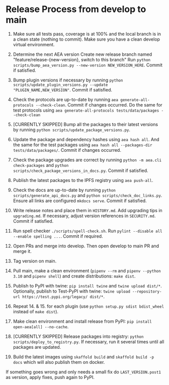 
# Release Process from develop to main

1. Make sure all tests pass, coverage is at 100% and the local branch is in a clean state (nothing to commit). Make sure you have a clean develop virtual environment. 
   
2. Determine the next AEA version 
   Create new release branch named "feature/release-{new-version}, switch to this branch"
   Run `python scripts/bump_aea_version.py --new-version NEW_VERSION_HERE`. Commit if satisfied.

3. Bump plugin versions if necessary by running `python scripts/update_plugin_versions.py --update "PLUGIN_NAME,NEW_VERSION"`. Commit if satisfied.

4. Check the protocols are up-to-date by running `aea generate-all-protocols --check-clean`. Commit if changes occurred. Do the same for test protocols using `aea generate-all-protocols tests/data/packages --check-clean`

5. [CURRENTLY SKIPPED] Bump all the packages to their latest versions by running `python scripts/update_package_versions.py`.

6. Update the package and dependency hashes using `aea hash all`. And the same for the test packages using `aea hash all --packages-dir tests/data/packages/`. Commit if changes occurred.

7. Check the package upgrades are correct by running `python -m aea.cli check-packages` and `python scripts/check_package_versions_in_docs.py`. Commit if satisfied.

8. Publish the latest packages to the IPFS registry using `aea push-all`.

9. Check the docs are up-to-date by running `python scripts/generate_api_docs.py` and `python scripts/check_doc_links.py`. Ensure all links are configured `mkdocs serve`. Commit if satisfied.

10. Write release notes and place them in `HISTORY.md`. Add upgrading tips in `upgrading.md`. If necessary, adjust version references in `SECURITY.md`. Commit if satisfied.

11. Run spell checker `./scripts/spell-check.sh`. Run `pylint --disable all --enable spelling ...`. Commit if required.

12. Open PRs and merge into develop. Then open develop to main PR and merge it.

13. Tag version on main.

14. Pull main, make a clean environment (`pipenv --rm` and `pipenv --python 3.10` and `pipenv shell`) and create distributions: `make dist`.

15. Publish to PyPI with twine: `pip install twine` and `twine upload dist/*`. Optionally, publish to Test-PyPI with twine:
`twine upload --repository-url https://test.pypi.org/legacy/ dist/*`.

16. Repeat 14. & 15. for each plugin (use `python setup.py sdist bdist_wheel` instead of `make dist`).

17. Make clean environment and install release from PyPI: `pip install open-aea[all] --no-cache`.

18. [CURRENTLY SKIPPED] Release packages into registry: `python scripts/deploy_to_registry.py`. If necessary, run it several times until all packages are updated.

19. Build the latest images using `skaffold build`  and `skaffold build -p docs` which will also publish them on docker.

If something goes wrong and only needs a small fix do `LAST_VERSION.post1` as version, apply fixes, push again to PyPI.
